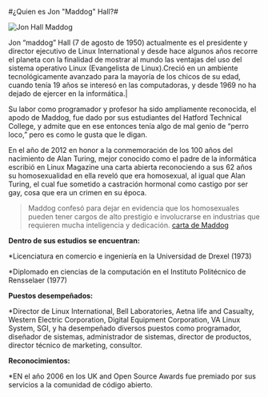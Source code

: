 #¿Quien es Jon "Maddog" Hall?#

![ Jon Hall Maddog](http://2.bp.blogspot.com/-MnEFwy5U50g/T-fEEcyo0iI/AAAAAAAAA2Y/g0-zeTWkKG4/s320/Jon-Hall-Maddog.jpg)

Jon “maddog” Hall (7 de agosto de 1950) actualmente es el presidente y director ejecutivo de Linux International y desde hace algunos años recorre el planeta con la finalidad de mostrar al mundo las ventajas del uso del sistema operativo Linux (Evangelista de Linux).Creció en un ambiente tecnológicamente avanzado para la mayoría de los chicos de su edad, cuando  tenía 19 años se interesó en las computadoras, y desde 1969 no ha dejado de ejercer en la informática.| 

Su labor como programador  y profesor  ha sido ampliamente reconocida, el apodo de Maddog, fue dado por sus estudiantes del Hatford Technical College, y admite que en ese entonces tenía algo de mal genio de “perro loco,” pero es como le gusta que le digan.

En el año de 2012 en honor a la conmemoración de los 100 años del nacimiento de Alan Turing, mejor conocido como el padre de la informática escribió en Linux Magazine una carta abierta reconociendo a sus 62 años su homosexualidad en ella reveló que era homosexual, al igual que Alan Turing, el cual fue sometido a castración hormonal como castigo por ser gay, cosa que era un crimen en su época.
> Maddog confesó para dejar en evidencia que los homosexuales pueden tener cargos de alto prestigio e involucrarse en industrias que requieren mucha inteligencia y dedicación. [carta de Maddog](http://www.linux-magazine.com/content/view/full/55727 "Carta Abierta de Jon Maddog Hall")

**Dentro de sus estudios se encuentran:**

*Licenciatura en comercio e ingeniería en la Universidad de Drexel (1973)

*Diplomado en ciencias de la computación en el Instituto Politécnico de Rensselaer (1977)

**Puestos desempeñados:**

*Director de Linux International, Bell Laboratories, Aetna life and Casualty, Western Electric Corporation, Digital Equipment Corporation, VA Linux System, SGI, y ha desempeñado diversos puestos como programador, diseñador de sistemas, administrador de sistemas, director de productos, director técnico de marketing, consultor.

**Reconocimientos:**

*EN el año 2006 en los UK and Open Source Awards fue premiado por sus servicios a la comunidad de código abierto.
